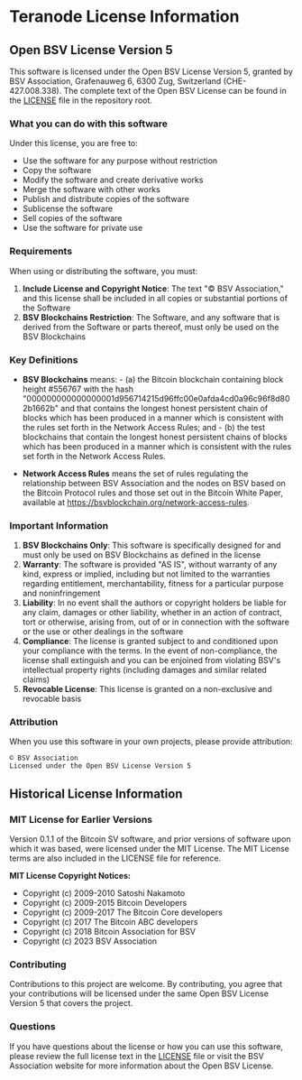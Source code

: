 # Teranode License Information

## Open BSV License Version 5

This software is licensed under the Open BSV License Version 5, granted by BSV Association, Grafenauweg 6, 6300 Zug, Switzerland (CHE-427.008.338). The complete text of the Open BSV License can be found in the [LICENSE](https://github.com/bitcoin-sv/teranode/blob/main/LICENSE) file in the repository root.

### What you can do with this software

Under this license, you are free to:

- Use the software for any purpose without restriction
- Copy the software
- Modify the software and create derivative works
- Merge the software with other works
- Publish and distribute copies of the software
- Sublicense the software
- Sell copies of the software
- Use the software for private use

### Requirements

When using or distributing the software, you must:

1. **Include License and Copyright Notice**: The text "© BSV Association," and this license shall be included in all copies or substantial portions of the Software
2. **BSV Blockchains Restriction**: The Software, and any software that is derived from the Software or parts thereof, must only be used on the BSV Blockchains

### Key Definitions

- **BSV Blockchains** means:
      - (a) the Bitcoin blockchain containing block height #556767 with the hash "000000000000000001d956714215d96ffc00e0afda4cd0a96c96f8d802b1662b" and that contains the longest honest persistent chain of blocks which has been produced in a manner which is consistent with the rules set forth in the Network Access Rules; and
      - (b) the test blockchains that contain the longest honest persistent chains of blocks which has been produced in a manner which is consistent with the rules set forth in the Network Access Rules.

- **Network Access Rules** means the set of rules regulating the relationship between BSV Association and the nodes on BSV based on the Bitcoin Protocol rules and those set out in the Bitcoin White Paper, available at <https://bsvblockchain.org/network-access-rules>.

### Important Information

1. **BSV Blockchains Only**: This software is specifically designed for and must only be used on BSV Blockchains as defined in the license
2. **Warranty**: The software is provided "AS IS", without warranty of any kind, express or implied, including but not limited to the warranties regarding entitlement, merchantability, fitness for a particular purpose and noninfringement
3. **Liability**: In no event shall the authors or copyright holders be liable for any claim, damages or other liability, whether in an action of contract, tort or otherwise, arising from, out of or in connection with the software or the use or other dealings in the software
4. **Compliance**: The license is granted subject to and conditioned upon your compliance with the terms. In the event of non-compliance, the license shall extinguish and you can be enjoined from violating BSV's intellectual property rights (including damages and similar related claims)
5. **Revocable License**: This license is granted on a non-exclusive and revocable basis

### Attribution

When you use this software in your own projects, please provide attribution:

```text
© BSV Association
Licensed under the Open BSV License Version 5
```

## Historical License Information

### MIT License for Earlier Versions

Version 0.1.1 of the Bitcoin SV software, and prior versions of software upon which it was based, were licensed under the MIT License. The MIT License terms are also included in the LICENSE file for reference.

**MIT License Copyright Notices:**

- Copyright (c) 2009-2010 Satoshi Nakamoto
- Copyright (c) 2009-2015 Bitcoin Developers
- Copyright (c) 2009-2017 The Bitcoin Core developers
- Copyright (c) 2017 The Bitcoin ABC developers
- Copyright (c) 2018 Bitcoin Association for BSV
- Copyright (c) 2023 BSV Association

### Contributing

Contributions to this project are welcome. By contributing, you agree that your contributions will be licensed under the same Open BSV License Version 5 that covers the project.

### Questions

If you have questions about the license or how you can use this software, please review the full license text in the [LICENSE](https://github.com/bitcoin-sv/teranode/blob/main/LICENSE) file or visit the BSV Association website for more information about the Open BSV License.

